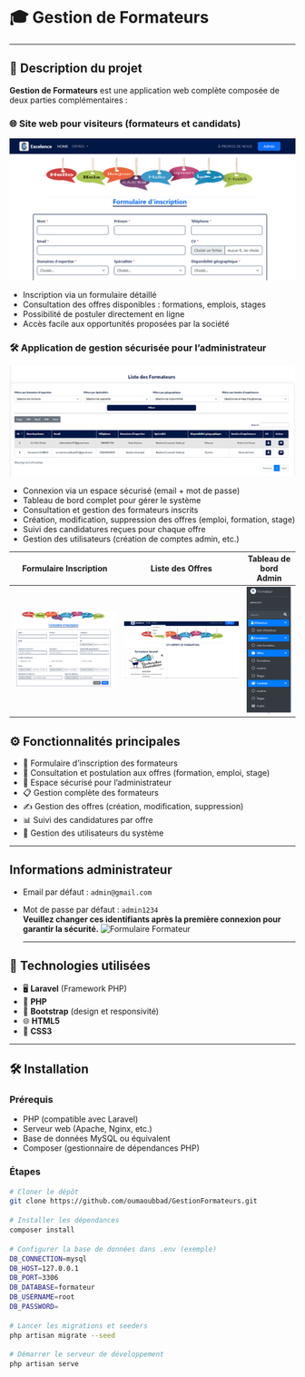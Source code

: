 # 🎓 Gestion de Formateurs

---

## 📖 Description du projet

**Gestion de Formateurs** est une application web complète composée de deux parties complémentaires :

### 🌐 Site web pour visiteurs (formateurs et candidats)
![Formulaire Formateur](./screenshots/site.PNG)
- Inscription via un formulaire détaillé  
- Consultation des offres disponibles : formations, emplois, stages  
- Possibilité de postuler directement en ligne  
- Accès facile aux opportunités proposées par la société  

### 🛠️ Application de gestion sécurisée pour l’administrateur
![Formulaire Formateur](./screenshots/listeFormateur.PNG)
- Connexion via un espace sécurisé (email + mot de passe)  
- Tableau de bord complet pour gérer le système  
- Consultation et gestion des formateurs inscrits  
- Création, modification, suppression des offres (emploi, formation, stage)  
- Suivi des candidatures reçues pour chaque offre  
- Gestion des utilisateurs (création de comptes admin, etc.)  

| Formulaire Inscription        | Liste des Offres             | Tableau de bord Admin        |
|------------------------------|-----------------------------|------------------------------|
| ![Formulaire Formateur](./screenshots/form.PNG) | ![Liste Offres](./screenshots/listeoffreformation.PNG) | ![Dashboard Admin](./screenshots/menuadmin.PNG) |



## ⚙️ Fonctionnalités principales

- 📝 Formulaire d’inscription des formateurs  
- 📄 Consultation et postulation aux offres (formation, emploi, stage)  
- 🔐 Espace sécurisé pour l’administrateur  
- 📋 Gestion complète des formateurs  
- ✍️ Gestion des offres (création, modification, suppression)  
- 📊 Suivi des candidatures par offre  
- 👥 Gestion des utilisateurs du système  

---
## Informations administrateur

- Email par défaut : `admin@gmail.com`  
- Mot de passe par défaut : `admin1234`  
**Veuillez changer ces identifiants après la première connexion pour garantir la sécurité.**
  ![Formulaire Formateur](./screenshots/login.PNG)

  ---

## 🚀 Technologies utilisées

- 🖥️ **Laravel** (Framework PHP)  
- 🐘 **PHP**  
- 🎨 **Bootstrap** (design et responsivité)  
- 🌐 **HTML5**  
- 🎨 **CSS3**

---

## 🛠️ Installation

### Prérequis

- PHP (compatible avec Laravel)  
- Serveur web (Apache, Nginx, etc.)  
- Base de données MySQL ou équivalent  
- Composer (gestionnaire de dépendances PHP)  

### Étapes

```bash
# Cloner le dépôt
git clone https://github.com/oumaoubbad/GestionFormateurs.git

# Installer les dépendances
composer install

# Configurer la base de données dans .env (exemple)
DB_CONNECTION=mysql
DB_HOST=127.0.0.1
DB_PORT=3306
DB_DATABASE=formateur
DB_USERNAME=root
DB_PASSWORD=

# Lancer les migrations et seeders
php artisan migrate --seed

# Démarrer le serveur de développement
php artisan serve
